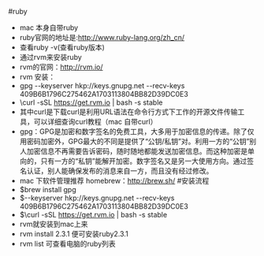 #ruby
 - mac 本身自带ruby
 - ruby官网的地址是:http://www.ruby-lang.org/zh_cn/
 - 查看ruby -v(查看ruby版本)
 - 通过rvm来安装ruby
 - rvm的官网：http://rvm.io/
 - rvm 安装：
  -  gpg --keyserver hkp://keys.gnupg.net --recv-keys 409B6B1796C275462A1703113804BB82D39DC0E3
  - \curl -sSL https://get.rvm.io | bash -s stable
 - 其中curl是下载curl是利用URL语法在命令行方式下工作的开源文件传输工具，可以详细查询curl教程（mac 自带curl）
 - gpg：GPG是加密和数字签名的免费工具，大多用于加密信息的传递。除了仅用密码加密外，GPG最大的不同是提供了“公钥/私钥”对。利用一方的“公钥”别人加密信息不再需要告诉密码，随时随地都能发送加密信息。而这种加密是单向的，只有一方的“私钥”能解开加密。数字签名又是另一大使用方向。通过签名认证，别人能确保发布的消息来自一方，而且没有经过修改。
 - mac 下软件管理推荐 homebrew：http://brew.sh/
#安装流程   
 - $brew install gpg
 - $--keyserver hkp://keys.gnupg.net --recv-keys 409B6B1796C275462A1703113804BB82D39DC0E3
 - $\curl -sSL https://get.rvm.io | bash -s stable
 - rvm就安装到mac上来
 - rvm install 2.3.1 便可安装ruby2.3.1
 - rvm list 可查看电脑的ruby列表

